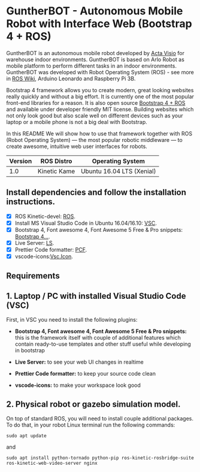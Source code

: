 # GuntherBOT - Autonomous Mobile Robot with Interface Web (Bootstrap 4 + ROS)

GuntherBOT is an autonomous mobile robot developed by [Acta Visio](http://www.acta-visio.com) for warehouse indoor environments. GuntherBOT is based on Arlo Robot as mobile platform to perform different tasks in an indoor environments. GuntherBOT was developed with Robot Operating System (ROS) - see more in [ROS Wiki](https://www.ros.org/), Arduino Leonardo and Raspberry Pi 3B. 

Bootstrap 4 framework allows you to create modern, great looking websites really quickly and without a big effort. It is currently one of the most popular front-end libraries for a reason. It is also open source [Bootstrap 4 + ROS](https://medium.com/husarion-blog/bootstrap-4-ros-creating-a-web-ui-for-your-robot-9a77a8e373f9) and available under developer friendly MIT license. Building websites which not only look good but also scale well on different devices such as your laptop or a mobile phone is not a big deal with Bootstrap.

In this README We will show how to use that framework together with ROS (Robot Operating System) — the most popular robotic middleware — to create awesome, intuitive web user interfaces for robots.

Version | ROS Distro | Operating System
------------ | ------------- | ------------
1.0 | Kinetic Kame | Ubuntu 16.04 LTS (Xenial)

## Install dependencies and follow the installation instructions.

- [x] ROS Kinetic-devel: [ROS](http://wiki.ros.org/kinetic/Installation/Ubuntu).
- [x] Install MS Visual Studio Code in Ubuntu 16.04/16.10: [VSC](http://tipsonubuntu.com/2017/03/03/install-ms-visual-studio-code-ubuntu-16-0416-10/).
- [x] Bootstrap 4, Font awesome 4, Font Awesome 5 Free & Pro snippets: [Bootstrap 4...](https://marketplace.visualstudio.com/items?itemName=thekalinga.bootstrap4-vscode).
- [x] Live Server: [LS](https://marketplace.visualstudio.com/items?itemName=ritwickdey.LiveServer).
- [x] Prettier Code formatter: [PCF](https://marketplace.visualstudio.com/items?itemName=esbenp.prettier-vscode).
- [x] vscode-icons:[Vsc.Icon](https://marketplace.visualstudio.com/items?itemName=vscode-icons-team.vscode-icons).

## Requirements

## 1. Laptop / PC with installed Visual Studio Code (VSC)

First, in VSC you need to install the following plugins:

- **Bootstrap 4, Font awesome 4, Font Awesome 5 Free & Pro snippets:** this is the framework itself with couple of additional features which contain ready-to-use templates and other stuff useful while developing in bootstrap

- **Live Server:** to see your web UI changes in realtime

- **Prettier Code formatter:** to keep your source code clean

- **vscode-icons:** to make your workspace look good

## 2. Physical robot or gazebo simulation model.

On top of standard ROS, you will need to install couple additional packages. To do that, in your robot Linux terminal run the following commands:

```
sudo apt update
```

and

```
sudo apt install python-tornado python-pip ros-kinetic-rosbridge-suite ros-kinetic-web-video-server nginx
```

